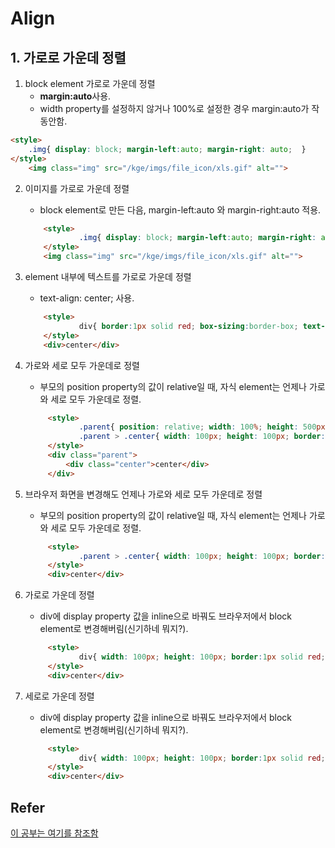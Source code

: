 # Align



## 1.  가로로 가운데 정렬

1. block element 가로로 가운데 정렬
	* **margin:auto**사용.
    * width property를 설정하지 않거나 100%로 설정한 경우 margin:auto가 작동안함.
```html
<style>
	.img{ display: block; margin-left:auto; margin-right: auto;  }
</style>
	<img class="img" src="/kge/imgs/file_icon/xls.gif" alt="">
```
	
2.  이미지를 가로로 가운데 정렬
	* block element로 만든 다음, margin-left:auto 와 margin-right:auto 적용.
	```html
    	<style>
                .img{ display: block; margin-left:auto; margin-right: auto;  }
        </style>
    	<img class="img" src="/kge/imgs/file_icon/xls.gif" alt="">
    ```

3. element 내부에 텍스트를 가로로 가운데 정렬
	* text-align: center; 사용.
	```html
    	<style>
                div{ border:1px solid red; box-sizing:border-box; text-align: center; }
        </style>
    	<div>center</div>
    ```

4. 가로와 세로 모두 가운데로 정렬
	* 부모의 position property의 값이 relative일 때, 자식 element는 언제나 가로와 세로 모두 가운데로 정렬.
	```html
         <style>
                .parent{ position: relative; width: 100%; height: 500px;  border:1px solid red; box-sizing:border-box; }
                .parent > .center{ width: 100px; height: 100px; border:1px solid red; box-sizing:border-box; position:absolute; top:0; bottom:0; left:0; right:0; margin:auto;}
         </style>
         <div class="parent">
             <div class="center">center</div>
         </div>
    ```
       
5. 브라우저 화면을 변경해도 언제나 가로와 세로 모두 가운데로 정렬
	* 부모의 position property의 값이 relative일 때, 자식 element는 언제나 가로와 세로 모두 가운데로 정렬.
	```html
         <style>
                .parent > .center{ width: 100px; height: 100px; border:1px solid red; box-sizing:border-box; position:fixed; top:0; bottom:0; left:0; right:0; margin:auto;}
         </style>
         <div>center</div>
    ```       

6. 가로로 가운데 정렬
	*  div에 display property 값을 inline으로 바꿔도 브라우저에서 block element로 변경해버림(신기하네 뭐지?).
	```html
         <style>
                div{ width: 100px; height: 100px; border:1px solid red; box-sizing:border-box; position:absolute; left:0; right:0; margin-left:auto; margin-right:auto; }
         </style>
         <div>center</div>
    ```

7. 세로로 가운데 정렬
	*  div에 display property 값을 inline으로 바꿔도 브라우저에서 block element로 변경해버림(신기하네 뭐지?).
	```html
         <style>
                div{ width: 100px; height: 100px; border:1px solid red; box-sizing:border-box; position:absolute; top:0; bottom:0; margin-top:auto; margin-bottom:auto; }
         </style>
         <div>center</div>
    ```                     
       




## Refer
[이 공부는 여기를 참조함](https://www.w3schools.com/css/css_align.asp)
